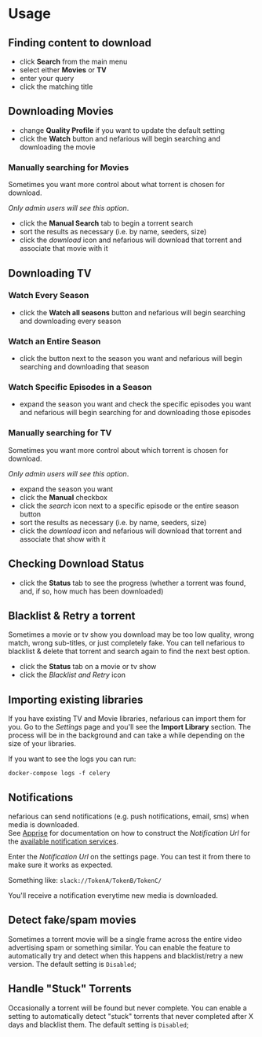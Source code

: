 # Usage

## Finding content to download

- click **Search** from the main menu
- select either **Movies** or **TV**
- enter your query
- click the matching title

## Downloading Movies

- change **Quality Profile** if you want to update the default setting
- click the **Watch** button and nefarious will begin searching and downloading the movie

### Manually searching for Movies

Sometimes you want more control about what torrent is chosen for download.

*Only admin users will see this option*.

- click the **Manual Search** tab to begin a torrent search
- sort the results as necessary (i.e. by name, seeders, size)
- click the *download* icon and nefarious will download that torrent and associate that movie with it

## Downloading TV

### Watch Every Season

- click the **Watch all seasons** button and nefarious will begin searching and downloading every season

### Watch an Entire Season

- click the button next to the season you want and nefarious will begin searching and downloading that season

### Watch Specific Episodes in a Season

- expand the season you want and check the specific episodes you want and nefarious will begin searching for and downloading those episodes

### Manually searching for TV

Sometimes you want more control about which torrent is chosen for download.

*Only admin users will see this option*.

- expand the season you want
- click the **Manual** checkbox
- click the *search* icon next to a specific episode or the entire season button
- sort the results as necessary (i.e. by name, seeders, size)
- click the *download* icon and nefarious will download that torrent and associate that show with it

## Checking Download Status

- click the **Status** tab to see the progress (whether a torrent was found, and, if so, how much has been downloaded)

## Blacklist & Retry a torrent

Sometimes a movie or tv show you download may be too low quality, wrong match, wrong sub-titles, or just completely fake.
You can tell nefarious to blacklist & delete that torrent and search again to find the next best option.

- click the **Status** tab on a movie or tv show
- click the *Blacklist and Retry* icon

## Importing existing libraries

If you have existing TV and Movie libraries, nefarious can import them for you.
Go to the *Settings* page and you'll see the **Import Library** section.  The process will be in the background and can take
a while depending on the size of your libraries.

If you want to see the logs you can run:

    docker-compose logs -f celery

## Notifications

nefarious can send notifications (e.g. push notifications, email, sms) when media is downloaded.   
See [Apprise](https://github.com/caronc/apprise) for documentation on how to construct the *Notification Url* for
the [available notification services](https://github.com/caronc/apprise#popular-notification-services).

Enter the *Notification Url* on the settings page.  You can test it from there to make sure it works as expected.

Something like: `slack://TokenA/TokenB/TokenC/`

You'll receive a notification everytime new media is downloaded.

## Detect fake/spam movies

Sometimes a torrent movie will be a single frame across the entire video advertising spam or something similar.  You can enable the feature to automatically
try and detect when this happens and blacklist/retry a new version. The default setting is `Disabled`;

## Handle "Stuck" Torrents

Occasionally a torrent will be found but never complete.  You can enable a setting to automatically detect "stuck" torrents that never completed after
X days and blacklist them.  The default setting is `Disabled`;
